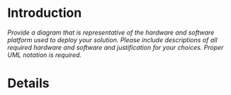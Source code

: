 # Introduction #

_Provide a diagram that is representative of the hardware and software platform used to deploy your solution.  Please include descriptions of all required hardware and software and justification for your choices.  Proper UML notation is required._

# Details #